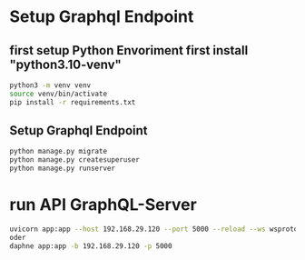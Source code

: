 # Setup Graphql Endpoint
## first setup Python Envoriment first install "python3.10-venv"
```bash
python3 -m venv venv
source venv/bin/activate
pip install -r requirements.txt
```

## Setup Graphql Endpoint
```bash
python manage.py migrate
python manage.py createsuperuser
python manage.py runserver
```

# run API GraphQL-Server
```bash
uvicorn app:app --host 192.168.29.120 --port 5000 --reload --ws wsproto
oder 
daphne app:app -b 192.168.29.120 -p 5000
```

